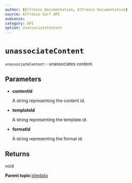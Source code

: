 ```yaml
---
author: [Alfresco Documentation, Alfresco Documentation]
source: Alfresco Surf API
audience: 
category: API
option: unassociateContent
---
```


# `unassociateContent`

`unassociateContent` - unassociates content.

## Parameters

-   **contentId**

    A string representing the content id.

-   **templateId**

    A string representing the template id.

-   **formatId**

    A string representing the format id.


## Returns

void

**Parent topic:**[sitedata](../references/APISurf-sitedata.md)

